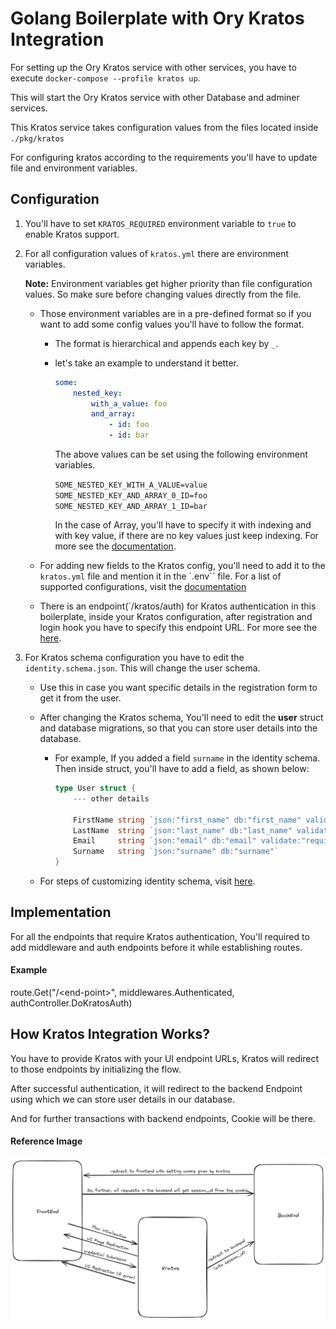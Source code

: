 # Golang Boilerplate with Ory Kratos Integration

For setting up the Ory Kratos service with other services, you have to execute ```docker-compose --profile kratos up```.

This will start the Ory Kratos service with other Database and adminer services.

This Kratos service takes configuration values from the files located inside ```./pkg/kratos```

For configuring kratos according to the requirements you'll have to update file and environment variables.

## Configuration
1. You'll have to set ```KRATOS_REQUIRED``` environment variable to `true` to enable Kratos support.
2. For all configuration values of ```kratos.yml``` there are environment variables.
    
    **Note:** Environment variables get higher priority than file configuration values. So make sure before changing values directly from the file.

    - Those environment variables are in a pre-defined format so if you want to add some config values you'll have to follow the format.
        
        - The format is hierarchical and appends each key by `_`.
        - let's take an example to understand it better.
            ```yaml
            some:
                nested_key:
                    with_a_value: foo
                    and_array:
                        - id: foo
                        - id: bar
            ```
            The above values can be set using the following environment variables.
            
            ```SOME_NESTED_KEY_WITH_A_VALUE=value``` 
            ```SOME_NESTED_KEY_AND_ARRAY_0_ID=foo```
            ```SOME_NESTED_KEY_AND_ARRAY_1_ID=bar```

            In the case of Array, you'll have to specify it with indexing and with key value, if there are no key values just keep indexing. For more see the [documentation](https://www.ory.sh/docs/ecosystem/configuring#loading-configuration-from-environment-variables).
    - For adding new fields to the Kratos config, you'll need to add it to the `kratos.yml` file and mention it in the `.env`` file. For a list of supported configurations, visit the [documentation](https://www.ory.sh/docs/kratos/reference/configuration)

    - There is an endpoint(`/kratos/auth) for Kratos authentication in this boilerplate, inside your Kratos configuration, after registration and login hook you have to specify this endpoint URL. For more see the [here](#how-kratos-integration-works).

3. For Kratos schema configuration you have to edit the ```identity.schema.json```. This will change the user schema.
    
    - Use this in case you want specific details in the registration form to get it from the user.

    - After changing the Kratos schema, You'll need to edit the **user** struct and database migrations, so that you can store user details into the database.

        - For example, If you added a field `surname` in the identity schema. Then inside struct, you'll have to add a field, as shown below:

            ```go
            type User struct {
                --- other details

                FirstName string `json:"first_name" db:"first_name" validate:"required"`
                LastName  string `json:"last_name" db:"last_name" validate:"required"`
                Email     string `json:"email" db:"email" validate:"required"`
                Surname   string `json:"surname" db:"surname"`
            }
            ```
    - For steps of customizing identity schema, visit [here](https://www.ory.sh/docs/kratos/manage-identities/customize-identity-schema).

## Implementation
For all the endpoints that require Kratos authentication, You'll required to add middleware and auth endpoints before it while establishing routes.

#### Example
route.Get("/\<end-point\>", middlewares.Authenticated, authController.DoKratosAuth)

## How Kratos Integration Works?
You have to provide Kratos with your UI endpoint URLs, Kratos will redirect to those endpoints by initializing the flow. 

After successful authentication, it will redirect to the backend Endpoint using which we can store user details in our database.

And for further transactions with backend endpoints, Cookie will be there.



#### Reference Image
![Alt text](image.png)
